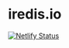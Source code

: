 # iredis.io

[![Netlify Status](https://api.netlify.com/api/v1/badges/54ada9aa-4be0-4552-b4a0-334d41dc008c/deploy-status)](https://app.netlify.com/sites/priceless-lewin-3eacdc/deploys)
